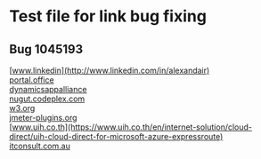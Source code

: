 # Test file for link bug fixing

## Bug 1045193
[www.linkedin](http://www.linkedin.com/in/alexandair)  <br/>
[portal.office](https://portal.office.com/) <br/>
[dynamicsappalliance](http://dynamicsappalliance.com/) <br/>
[nugut.codeplex.com](http://nuget.codeplex.com/workitem/201) <br/>
[w3.org](http://www.w3.org/TR/2000/NOTE-SOAP-20000508/) <br/>
[jmeter-plugins.org](http://jmeter-plugins.org/wiki/PerfMon/) <br/>
[www.uih.co.th](https://www.uih.co.th/en/internet-solution/cloud-direct/uih-cloud-direct-for-microsoft-azure-expressroute) <br/>
[itconsult.com.au](http://itconsult.com.au/microsoft-expressroute) <br/>





